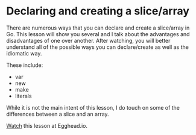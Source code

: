 # Declaring and creating a slice/array
There are numerous ways that you can declare and create a slice/array in Go. This lesson will show you several and I talk about the advantages and disadvantages of one over another. After watching, you will better understand all of the possible ways you can declare/create as well as the idiomatic way.

These include:
* var
* new
* make
* literals

While it is not the main intent of this lesson, I do touch on some of the differences between a slice and an array.

[Watch](https://egghead.io/lessons/go-declare-an-array-in-go) this lesson at Egghead.io.